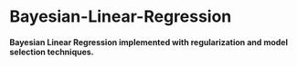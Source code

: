 # Bayesian-Linear-Regression
#### Bayesian Linear Regression implemented with regularization and model selection techniques.
